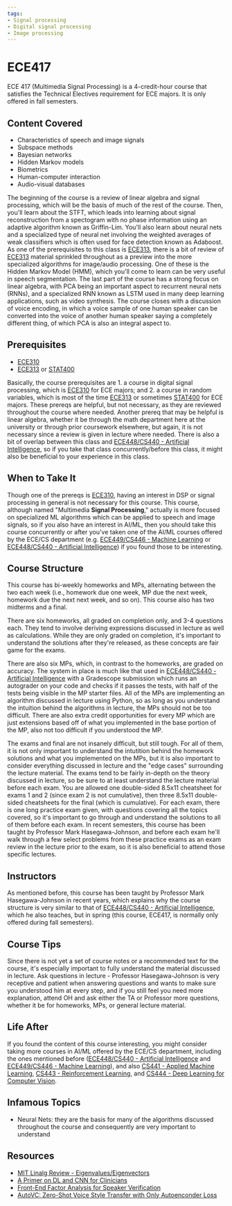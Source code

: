 ```yaml
---
tags:
- Signal processing
- Digital signal processing
- Image processing
---
```

# ECE417

ECE 417 (Multimedia Signal Processing) is a 4-credit-hour course that satisfies the Technical Electives requirement for ECE majors. It is only offered in fall semesters.

## Content Covered

- Characteristics of speech and image signals
- Subspace methods
- Bayesian networks
- Hidden Markov models
- Biometrics
- Human-computer interaction
- Audio-visual databases

The beginning of the course is a review of linear algebra and signal processing, which will be the basis of much of the rest of the course. Then, you'll learn about the STFT, which leads into learning about signal reconstruction from a spectogram with no phase information using an adaptive algorithm known as Griffin-Lim. You'll also learn about neural nets and a specialized type of neural net involving the weighted averages of weak classifiers which is often used for face detection known as Adaboost. As one of the prerequisites to this class is [ECE313](ECE313.md), there is a bit of review of [ECE313](ECE313.md) material sprinkled throughout as a preview into the more specialized algorithms for image/audio processing. One of these is the Hidden Markov Model (HMM), which you'll come to learn can be very useful in speech segmentation. The last part of the course has a strong focus on linear algebra, with PCA being an important aspect to recurrent neural nets (RNNs), and a specialized RNN known as LSTM used in many deep learning applications, such as video synthesis. The course closes with a discussion of voice encoding, in which a voice sample of one human speaker can be converted into the voice of another human speaker saying a completely different thing, of which PCA is also an integral aspect to.

## Prerequisites

- [ECE310](ECE310.md)
- [ECE313](ECE313.md) or [STAT400](../Other%20Course%20Offerings/STAT400.md)

Basically, the course prerequisites are 1. a course in digital signal processing, which is [ECE310](ECE310.md) for ECE majors; and 2. a course in random variables, which is most of the time [ECE313](ECE313.md) or sometimes [STAT400](../Other%20Course%20Offerings/STAT400.md) for ECE majors. These prereqs are helpful, but not necessary, as they are reviewed throughout the course where needed. Another prereq that may be helpful is linear algebra, whether it be through the math department here at the university or through prior coursework elsewhere, but again, it is not necessary since a review is given in lecture where needed. There is also a bit of overlap between this class and [ECE448/CS440 - Artificial Intelligence](ECE448.md), so if you take that class concurrently/before this class, it might also be beneficial to your experience in this class.

## When to Take It

Though one of the prereqs is [ECE310](ECE310.md), having an interest in DSP or signal processing in general is not necessary for this course. This course, although named "Multimedia **Signal Processing**," actually is more focused on specialized ML algorithms which can be applied to speech and image signals, so if you also have an interest in AI/ML, then you should take this course concurrently or after you've taken one of the AI/ML courses offered by the ECE/CS department (e.g. [ECE449/CS446 - Machine Learning](ECE449.md) or [ECE448/CS440 - Artificial Intelligence](ECE448.md)) if you found those to be interesting.

## Course Structure

This course has bi-weekly homeworks and MPs, alternating between the two each week (i.e., homework due one week, MP due the next week, homework due the next next week, and so on). This course also has two midterms and a final.

There are six homeworks, all graded on completion only, and 3-4 questions each. They tend to involve deriving expressions discussed in lecture as well as calculations. While they are only graded on completion, it's important to understand the solutions after they're released, as these concepts are fair game for the exams.

There are also six MPs, which, in contrast to the homeworks, are graded on accuracy. The system in place is much like that used in [ECE448/CS440 - Artificial Intelligence](ECE448.md) with a Gradescope submission which runs an autograder on your code and checks if it passes the tests, with half of the tests being visible in the MP starter files. All of the MPs are implementing an algorithm discussed in lecture using Python, so as long as you understand the intuition behind the algorithms in lecture, the MPs should not be too difficult. There are also extra credit opportunities for every MP which are just extensions based off of what you implemented in the base portion of the MP, also not too difficult if you understood the MP.

The exams and final are not insanely difficult, but still tough. For all of them, it is not only important to understand the intutition behind the homework solutions and what you implemented on the MPs, but it is also important to consider everything discussed in lecture and the "edge cases" surrounding the lecture material. The exams tend to be fairly in-depth on the theory discussed in lecture, so be sure to at least understand the lecture material before each exam. You are allowed one double-sided 8.5x11 cheatsheet for exams 1 and 2 (since exam 2 is not cumulative), then three 8.5x11 double-sided cheatsheets for the final (which is cumulative). For each exam, there is one long practice exam given, with questions covering all the topics covered, so it's important to go through and understand the solutions to all of them before each exam. In recent semesters, this course has been taught by Professor Mark Hasegawa-Johnson, and before each exam he'll walk through a few select problems from these practice exams as an exam review in the lecture prior to the exam, so it is also beneficial to attend those specific lectures.

## Instructors

As mentioned before, this course has been taught by Professor Mark Hasegawa-Johnson in recent years, which explains why the course structure is very similar to that of [ECE448/CS440 - Artificial Intelligence](ECE448.md), which he also teaches, but in spring (this course, ECE417, is normally only offered during fall semesters).

## Course Tips

Since there is not yet a set of course notes or a recommended text for the course, it's especially important to fully understand the material discussed in lecture. Ask questions in lecture - Professor Hasegawa-Johnson is very receptive and patient when answering questions and wants to make sure you understood him at every step, and if you still feel you need more explanation, attend OH and ask either the TA or Professor more questions, whether it be for homeworks, MPs, or general lecture material.

## Life After

If you found the content of this course interesting, you might consider taking more courses in AI/ML offered by the ECE/CS department, including the ones mentioned before ([ECE448/CS440 - Artificial Intelligence](ECE448.md) and [ECE449/CS446 - Machine Learning](ECE449.md)), and also [CS441 - Applied Machine Learning](../CS%20Course%20Offerings/CS441.md), [CS443 - Reinforcement Learning](../CS%20Course%20Offerings/CS443.md), and [CS444 - Deep Learning for Computer Vision](../CS%20Course%20Offerings/CS444.md).

## Infamous Topics

- Neural Nets: they are the basis for many of the algorithms discussed throughout the course and consequently are very important to understand

## Resources

- [MIT Linalg Review - Eigenvalues/Eigenvectors](https://math.mit.edu/~gs/linearalgebra/ila6/ila6_6_1.pdf)
- [A Primer on DL and CNN for Clinicians](https://insightsimaging.springeropen.com/articles/10.1186/s13244-021-01052-z)
- [Front-End Factor Analysis for Speaker Verification](https://ieeexplore-ieee-org.proxy2.library.illinois.edu/document/5545402)
- [AutoVC: Zero-Shot Voice Style Transfer with Only Autoenconder Loss](https://arxiv.org/abs/1905.05879)